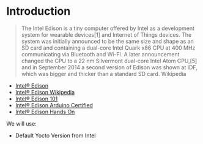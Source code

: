 Introduction
==

> The Intel Edison is a tiny computer offered by Intel as a development system for wearable devices[1] and Internet of Things devices. The system was initially announced to be the same size and shape as an SD card and containing a dual-core Intel Quark x86 CPU at 400 MHz communicating via Bluetooth and Wi-Fi. A later announcement changed the CPU to a 22 nm Silvermont dual-core Intel Atom CPU,[5] and in September 2014 a second version of Edison was shown at IDF, which was bigger and thicker than a standard SD card. Wikipedia

- [Intel® Edison](http://www.intel.com/content/www/us/en/do-it-yourself/edison.html)
- [Intel® Edison Wikipedia](https://en.wikipedia.org/wiki/Intel_Edison)
- [Intel® Edison 101](http://akizukidenshi.com/download/ds/intel/edisonPB331179_001Edison101Presenta[]tion.pdf)
- [Intel® Edison Arduino Certified](https://www.arduino.cc/en/ArduinoCertified/IntelEdison)
- [Intel® Edison Hands On](http://blog.dimitridiakopoulos.com/2014/09/10/hands-on-intel-edison/)

We will use:

- Default Yocto Version from Intel